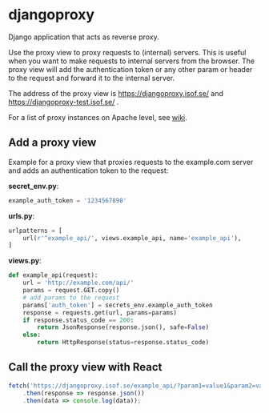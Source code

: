 # djangoproxy
Django application that acts as reverse proxy.

Use the proxy view to proxy requests to (internal) servers. This is useful when you want to make requests to internal servers from the browser. The proxy view will add the authentication token or any other param or header to the request and forward it to the internal server.

The address of the proxy view is https://djangoproxy.isof.se/ and https://djangoproxy-test.isof.se/ .

For a list of proxy instances on Apache level, see [wiki](https://sprakochfolkminnen.atlassian.net/l/cp/1mfALdJ3).

## Add a proxy view

Example for a proxy view that proxies requests to the example.com server and adds an authentication token to the request:

**secret_env.py**:

```python
example_auth_token = '1234567890'
```

**urls.py**:

```python
urlpatterns = [
    url(r'^example_api/', views.example_api, name='example_api'),
]
```

**views.py**:

```python
def example_api(request):
    url = 'http://example.com/api/'
    params = request.GET.copy()
    # add params to the request
    params['auth_token'] = secrets_env.example_auth_token
    response = requests.get(url, params=params)
    if response.status_code == 200:
        return JsonResponse(response.json(), safe=False)
    else:
        return HttpResponse(status=response.status_code)
```

## Call the proxy view with React

```javascript	
fetch('https://djangoproxy.isof.se/example_api/?param1=value1&param2=value2')
    .then(response => response.json())
    .then(data => console.log(data));
```

